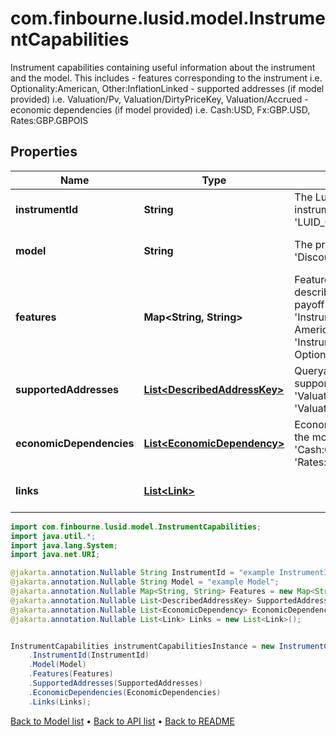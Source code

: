 # com.finbourne.lusid.model.InstrumentCapabilities
Instrument capabilities containing useful information about the instrument and the model. This includes  - features corresponding to the instrument i.e. Optionality:American, Other:InflationLinked  - supported addresses (if model provided) i.e. Valuation/Pv, Valuation/DirtyPriceKey, Valuation/Accrued  - economic dependencies (if model provided) i.e. Cash:USD, Fx:GBP.USD, Rates:GBP.GBPOIS

## Properties

Name | Type | Description | Notes
------------ | ------------- | ------------- | -------------
**instrumentId** | **String** | The Lusid instrument id for the instrument e.g. &#39;LUID_00003D4X&#39;. | [optional] [default to String]
**model** | **String** | The pricing model e.g. &#39;Discounting&#39;. | [optional] [default to String]
**features** | **Map&lt;String, String&gt;** | Features of the instrument describing its optionality, payoff type and more e.g. &#39;Instrument/Features/Exercise: American&#39;, &#39;Instrument/Features/Product: Option&#39; | [optional] [default to Map<String, String>]
**supportedAddresses** | [**List&lt;DescribedAddressKey&gt;**](DescribedAddressKey.md) | Queryable addresses supported by the model, e.g. &#39;Valuation/Pv&#39;, &#39;Valuation/Accrued&#39;. | [optional] [default to List<DescribedAddressKey>]
**economicDependencies** | [**List&lt;EconomicDependency&gt;**](EconomicDependency.md) | Economic dependencies for the model, e.g. &#39;Fx:GBP.USD&#39;, &#39;Cash:GBP&#39;, &#39;Rates:GBP.GBPOIS&#39;. | [optional] [default to List<EconomicDependency>]
**links** | [**List&lt;Link&gt;**](Link.md) |  | [optional] [default to List<Link>]

```java
import com.finbourne.lusid.model.InstrumentCapabilities;
import java.util.*;
import java.lang.System;
import java.net.URI;

@jakarta.annotation.Nullable String InstrumentId = "example InstrumentId";
@jakarta.annotation.Nullable String Model = "example Model";
@jakarta.annotation.Nullable Map<String, String> Features = new Map<String, String>();
@jakarta.annotation.Nullable List<DescribedAddressKey> SupportedAddresses = new List<DescribedAddressKey>();
@jakarta.annotation.Nullable List<EconomicDependency> EconomicDependencies = new List<EconomicDependency>();
@jakarta.annotation.Nullable List<Link> Links = new List<Link>();


InstrumentCapabilities instrumentCapabilitiesInstance = new InstrumentCapabilities()
    .InstrumentId(InstrumentId)
    .Model(Model)
    .Features(Features)
    .SupportedAddresses(SupportedAddresses)
    .EconomicDependencies(EconomicDependencies)
    .Links(Links);
```


[Back to Model list](../README.md#documentation-for-models) &#8226; [Back to API list](../README.md#documentation-for-api-endpoints) &#8226; [Back to README](../README.md)
